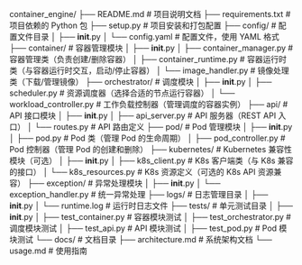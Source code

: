 container_engine/ 
├── README.md                  # 项目说明文档
├── requirements.txt           # 项目依赖的 Python 包
├── setup.py                   # 项目安装和打包配置
├── config/                    # 配置文件目录
│   ├── __init__.py
│   └── config.yaml            # 配置文件，使用 YAML 格式
├── container/                 # 容器管理模块
│   ├── __init__.py
│   ├── container_manager.py    # 容器管理类（负责创建/删除容器）
│   ├── container_runtime.py    # 容器运行时类（与容器运行时交互，启动/停止容器）
│   └── image_handler.py        # 镜像处理类（下载/管理镜像）
├── orchestrator/              # 调度模块
│   ├── __init__.py
│   ├── scheduler.py           # 资源调度器（选择合适的节点运行容器）
│   └── workload_controller.py  # 工作负载控制器（管理调度的容器实例）
├── api/                       # API 接口模块
│   ├── __init__.py
│   ├── api_server.py          # API 服务器（REST API 入口）
│   └── routes.py              # API 路由定义
├── pod/                       # Pod 管理模块
│   ├── __init__.py
│   ├── pod.py                 # Pod 类（管理 Pod 的生命周期）
│   ├── pod_controller.py       # Pod 控制器（管理 Pod 的创建和删除）
├── kubernetes/                # Kubernetes 兼容性模块（可选）
│   ├── __init__.py
│   ├── k8s_client.py          # K8s 客户端类（与 K8s 兼容的接口）
│   └── k8s_resources.py       # K8s 资源定义（可选的 K8s API 资源兼容）
├── exception/                 # 异常处理模块
│   ├── __init__.py
│   └── exception_handler.py    # 统一异常处理
├── logs/                      # 日志管理目录
│   ├── __init__.py
│   └── runtime.log            # 运行时日志文件
├── tests/                     # 单元测试目录
│   ├── __init__.py
│   ├── test_container.py      # 容器模块测试
│   ├── test_orchestrator.py   # 调度模块测试
│   ├── test_api.py            # API 模块测试
│   ├── test_pod.py            # Pod 模块测试
└── docs/                      # 文档目录
    ├── architecture.md        # 系统架构文档
    └── usage.md               # 使用指南
